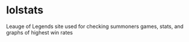 # lolstats
Leauge of Legends site used for checking summoners games, stats, and graphs of highest win rates 
